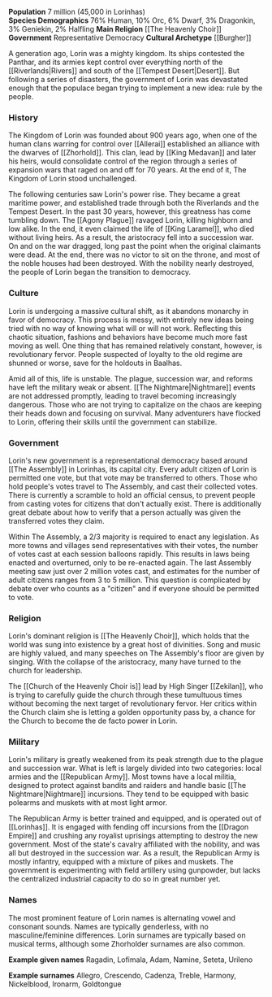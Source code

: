 **Population** 7 million (45,000 in Lorinhas)  
**Species Demographics** 76% Human, 10% Orc, 6% Dwarf, 3% Dragonkin, 3% Geniekin, 2% Halfling
**Main Religion** [[The Heavenly Choir]]  
**Government** Representative Democracy
**Cultural Archetype** [[Burgher]]

A generation ago, Lorin was a mighty kingdom. Its ships contested the Panthar, and its armies kept control over everything north of the [[Riverlands|Rivers]] and south of the [[Tempest Desert|Desert]]. But following a series of disasters, the government of Lorin was devastated enough that the populace began trying to implement a new idea: rule by the people.

### History

The Kingdom of Lorin was founded about 900 years ago, when one of the human clans warring for control over [[Allerai]] established an alliance with the dwarves of [[Zhorhold]]. This clan, lead by [[King Medavan]] and later his heirs, would consolidate control of the region through a series of expansion wars that raged on and off for 70 years. At the end of it, The Kingdom of Lorin stood unchallenged.

The following centuries saw Lorin's power rise. They became a great maritime power, and established trade through both the Riverlands and the Tempest Desert. In the past 30 years, however, this greatness has come tumbling down. The [[Agony Plague]] ravaged Lorin, killing highborn and low alike. In the end, it even claimed the life of [[King Laramel]], who died without living heirs. As a result, the aristocracy fell into a succession war. On and on the war dragged, long past the point when the original claimants were dead. At the end, there was no victor to sit on the throne, and most of the noble houses had been destroyed. With the nobility nearly destroyed, the people of Lorin began the transition to democracy.

### Culture

Lorin is undergoing a massive cultural shift, as it abandons monarchy in favor of democracy. This process is messy, with entirely new ideas being tried with no way of knowing what will or will not work. Reflecting this chaotic situation, fashions and behaviors have become much more fast moving as well. One thing that has remained relatively constant, however, is revolutionary fervor. People suspected of loyalty to the old regime are shunned or worse, save for the holdouts in Baalhas.

Amid all of this, life is unstable. The plague, succession war, and reforms have left the military weak or absent. [[The Nightmare|Nightmare]] events are not addressed promptly, leading to travel becoming increasingly dangerous. Those who are not trying to capitalize on the chaos are keeping their heads down and focusing on survival. Many adventurers have flocked to Lorin, offering their skills until the government can stabilize.

### Government

Lorin's new government is a representational democracy based around [[The Assembly]] in Lorinhas, its capital city. Every adult citizen of Lorin is permitted one vote, but that vote may be transferred to others. Those who hold people's votes travel to The Assembly, and cast their collected votes. There is currently a scramble to hold an official census, to prevent people from casting votes for citizens that don't actually exist. There is additionally great debate about how to verify that a person actually was given the transferred votes they claim.

Within The Assembly, a 2/3 majority is required to enact any legislation. As more towns and villages send representatives with their votes, the number of votes cast at each session balloons rapidly. This results in laws being enacted and overturned, only to be re-enacted again. The last Assembly meeting saw just over 2 million votes cast, and estimates for the number of adult citizens ranges from 3 to 5 million. This question is complicated by debate over who counts as a "citizen" and if everyone should be permitted to vote.

### Religion

Lorin's dominant religion is [[The Heavenly Choir]], which holds that the world was sung into existence by a great host of divinities. Song and music are highly valued, and many speeches on The Assembly's floor are given by singing. With the collapse of the aristocracy, many have turned to the church for leadership. 

The [[Church of the Heavenly Choir is]] lead by High Singer [[Zekilan]], who is trying to carefully guide the church through these tumultuous times without becoming the next target of revolutionary fervor. Her critics within the Church claim she is letting a golden opportunity pass by, a chance for the Church to become the de facto power in Lorin.

### Military

Lorin's military is greatly weakened from its peak strength due to the plague and succession war. What is left is largely divided into two categories: local armies and the [[Republican Army]].
Most towns have a local militia, designed to protect against bandits and raiders and handle basic [[The Nightmare|Nightmare]] incursions. They tend to be equipped with basic polearms and muskets with at most light armor.

The Republican Army is better trained and equipped, and is operated out of [[Lorinhas]]. It is engaged with fending off incursions from the [[Dragon Empire]] and crushing any royalist uprisings attempting to destroy the new government. Most of the state's cavalry affiliated with the nobility, and was all but destroyed in the succession war. As a result, the Republican Army is mostly infantry, equipped with a mixture of pikes and muskets. The government is experimenting with field artillery using gunpowder, but lacks the centralized industrial capacity to do so in great number yet.

### Names

The most prominent feature of Lorin names is alternating vowel and consonant sounds. Names are typically genderless, with no masculine/feminine differences. Lorin surnames are typically based on musical terms, although some Zhorholder surnames are also common.

**Example given names** Ragadin, Lofimala, Adam, Namine, Seteta, Urileno

**Example surnames** Allegro, Crescendo, Cadenza, Treble, Harmony, Nickelblood, Ironarm, Goldtongue